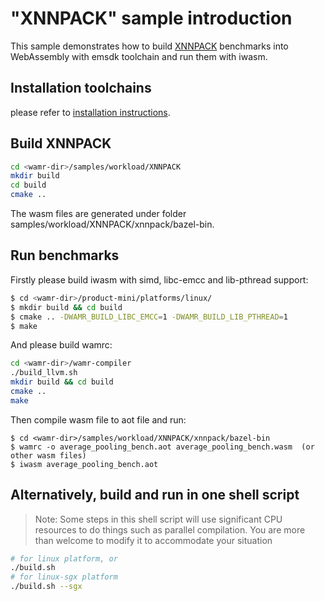 "XNNPACK" sample introduction
==============

This sample demonstrates how to build [XNNPACK](https://github.com/google/XNNPACK) benchmarks into WebAssembly with emsdk toolchain and run them with iwasm.

## Installation toolchains

please refer to [installation instructions](../README.md).

## Build XNNPACK

```bash
cd <wamr-dir>/samples/workload/XNNPACK
mkdir build
cd build
cmake ..
```
The wasm files are generated under folder samples/workload/XNNPACK/xnnpack/bazel-bin.

## Run benchmarks

Firstly please build iwasm with simd, libc-emcc and lib-pthread support:

``` bash
$ cd <wamr-dir>/product-mini/platforms/linux/
$ mkdir build && cd build
$ cmake .. -DWAMR_BUILD_LIBC_EMCC=1 -DWAMR_BUILD_LIB_PTHREAD=1
$ make
```

And please build wamrc:

``` bash
cd <wamr-dir>/wamr-compiler
./build_llvm.sh
mkdir build && cd build
cmake ..
make
```

Then compile wasm file to aot file and run:

``` shell
$ cd <wamr-dir>/samples/workload/XNNPACK/xnnpack/bazel-bin
$ wamrc -o average_pooling_bench.aot average_pooling_bench.wasm  (or other wasm files)
$ iwasm average_pooling_bench.aot
```

## Alternatively, build and run in one shell script

> Note: Some steps in this shell script will use significant CPU resources to do things such as parallel compilation. You are more than welcome to modify it to accommodate your situation

```bash
# for linux platform, or
./build.sh
# for linux-sgx platform
./build.sh --sgx
```
